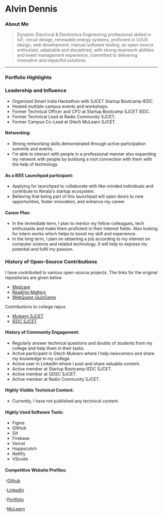 # Alvin Dennis

### About Me

>Dynamic Electrical & Electronics Engineering professional skilled in IoT, circuit design, renewable energy systems, proficient in UI/UX design, web development, manual software testing, an open-source enthusiast, adaptable and disciplined, with strong teamwork abilities and event management experience, committed to delivering innovative
and impactful solutions.
---

### Portfolio Highlights

### Leadership and Influence

- Organized Smart India Hackathon with SJCET Startup Bootcamp IEDC.
- Hosted multiple campus events and workshops.
- Former Technical Officer and CFO at Startup Bootcamp SJCET IEDC.
- Former Technical Lead at Radio Community SJCET.
- Former Campus Co-Lead at Gtech MuLearn SJCET.

#### Networking:

- Strong networking skills demonstrated through active participation summits and events.
- I'm able to interact with people in a professional manner also expanding my network with people by buildung a root connection with them with the help of technology.

#### As a IEEE Launchpad participant:

- Applying for launchpad to collaborate with like-minded individuals and contribute to Kerala's startup ecosystem.
- Believing that being part of this launchpad will open doors to new opportunities, foster innovation, and enhance my career.

#### Career Plan:

- In the immediate term, I plan to mentor my fellow colleagues, tech enthusiasts and make them proficient in their interest fields. Also looking for intern works which helps to boost my skill and experience.
- In the long term, I plan on obtaining a job according to my interest on computer science and related technology. It will help to express my potential and fulfil my passion.


### History of Open-Source Contributions

I have contributed to various open-source projects. The links for the original repositories are given below
- [Medcare](https://github.com/BTANISHA11/medcare)
- [Reading-Matters](https://github.com/ishitaraina1807/Reading-Matters)
- [WebQuest-QuizGame](https://github.com/ishitaraina1807/WebQuest-QuizGame)
  
 Contributions to college repos
- [Mulearn SJCET](https://github.com/mulearnsjc/campus-chapter)
- [IEDC SJCET](https://github.com/IEDC-SJCET/IEDC)

#### History of Community Engagement:

- Regularly answer technical questions and doubts of students from my college and help them in their tasks.
- Active participant in Gtech Mulearn where I help newcomers and share my knowledge in my college.
- Active user in LinkedIn where I post and share valuable content.
- Active member at Startup Bootcamp IEDC SJCET.
- Active member at GDSC SJCET.
- Active member at Radio Community SJCET.

#### Highly Visible Technical Content:

- Currently, I have not published any technical content.

#### Highly Used Software Tools:

- Figma
- GitHub
- Git
- Firebase
- Vercel
- Hoppscotch
- Netlify
- VScode

#### Competitive Website Profiles:

-[Github](https://github.com/alvin-dennis)

-[LinkedIn](https://www.linkedin.com/in/alvin-dennis-0a70ba163)

-[Portfolio](https://www.alvindennis.tech)

-[MuLearn](https://app.mulearn.org/profile/alvindennis@mulearn)

